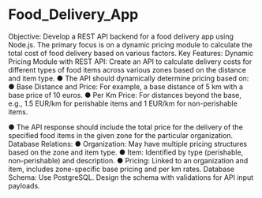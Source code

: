 # Food_Delivery_App

Objective:
Develop a REST API backend for a food delivery app using Node.js. The primary focus is on a
dynamic pricing module to calculate the total cost of food delivery based on various factors.
Key Features:
Dynamic Pricing Module with REST API: Create an API to calculate delivery costs for
different types of food items across various zones based on the distance and item type.
● The API should dynamically determine pricing based on:
● Base Distance and Price: For example, a base distance of 5 km with a
base price of 10 euros.
● Per Km Price: For distances beyond the base, e.g., 1.5 EUR/km for
perishable items and 1 EUR/km for non-perishable items.

● The API response should include the total price for the delivery of the specified
food items in the given zone for the particular organization.
Database Relations:
● Organization: May have multiple pricing structures based on the zone and item
type.
● Item: Identified by type (perishable, non-perishable) and description.
● Pricing: Linked to an organization and item, includes zone-specific base pricing
and per km rates.
Database Schema: Use PostgreSQL. Design the schema with validations for API input
payloads.
